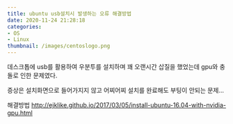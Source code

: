 ```yaml
---
title: ubuntu usb설치시 발생하는 오류 해결방법
date: 2020-11-24 21:28:18
categories:
- OS
- Linux
thumbnail: /images/centoslogo.png
---
```


데스크톱에 usb를 활용하여 우분투를 설치하며 꽤 오랜시간 삽질을 했었는데 gpu와 충돌로 인한 문제였다.

증상은 설치화면으로 들어가지지 않고 어찌어찌 설치를 완료해도 부팅이 안되는 문제...


해결방법
http://ejklike.github.io/2017/03/05/install-ubuntu-16.04-with-nvidia-gpu.html
